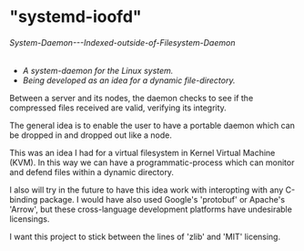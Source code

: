 # "systemd-ioofd"
###### _System-Daemon---Indexed-outside-of-Filesystem-Daemon_

- _A system-daemon for the Linux system._
- _Being developed as an idea for a dynamic file-directory._

Between a server and its nodes, the daemon checks to see if the compressed files received are valid, verifying its integrity.

The general idea is to enable the user to have a portable daemon which can be dropped in and dropped out like a node.

This was an idea I had for a virtual filesystem in Kernel Virtual Machine (KVM).
In this way we can have a programmatic-process which can monitor and defend files within a dynamic directory.

I also will try in the future to have this idea work with interopting with any C-binding package.
    I would have also used Google's 'protobuf' or Apache's 'Arrow', but these cross-language development platforms have undesirable licensings.

I want this project to stick between the lines of 'zlib' and 'MIT' licensing.
